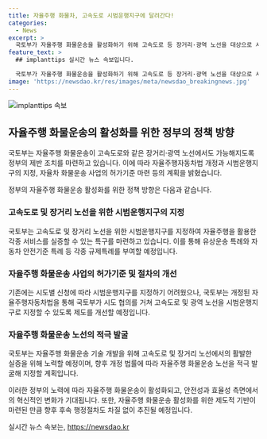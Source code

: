 ```yaml
---
title: 자율주행 화물차, 고속도로 시범운행지구에 달려간다!
categories:
  - News
excerpt: >
  국토부가 자율주행 화물운송을 활성화하기 위해 고속도로 등 장거리·광역 노선을 대상으로 시범운행지구를 지정하고, 자율차 화물운송 사업의 허가기준을 마련할 예정이다. 이를 통해 화물운송 실증을 제한 없이 활용할 수 있는 환경을 조성하고, 자율주행 화물운송의 제도적 기반을 강화할 계획이다. 국토부는 자율주행 화물운송을 통해 장거리 운전의 피로를 덜어주고 연비 효율적인 주행을 가능케 하며, 안전성과 효율성 측면에서 혁신적인 변화를 기대하고 있다.
feature_text: >
  ## implanttips 실시간 뉴스 속보입니다.

  국토부가 자율주행 화물운송을 활성화하기 위해 고속도로 등 장거리·광역 노선을 대상으로 시범운행지구를 지정하고, 자율차 화물운송 사업의 허가기준을 마련할 예정이다. 이를 통해 화물운송 실증을 제한 없이 활용할 수 있는 환경을 조성하고, 자율주행 화물운송의 제도적 기반을 강화할 계획이다. 국토부는 자율주행 화물운송을 통해 장거리 운전의 피로를 덜어주고 연비 효율적인 주행을 가능케 하며, 안전성과 효율성 측면에서 혁신적인 변화를 기대하고 있다.
image: 'https://newsdao.kr/res/images/meta/newsdao_breakingnews.jpg'
---
```


<p><img src="https://newsdao.kr/res/images/meta/newsdao_breakingnews.jpg" alt="implanttips 속보" /></p>

<h2 data-ke-size="size26">자율주행 화물운송의 활성화를 위한 정부의 정책 방향</h2>

<p>국토부는 자율주행 화물운송이 고속도로와 같은 장거리·광역 노선에서도 가능해지도록 정부의 제반 조치를 마련하고 있습니다. 이에 따라 자율주행자동차법 개정과 시범운행지구의 지정, 자율차 화물운송 사업의 허가기준 마련 등의 계획을 밝혔습니다.</p>

<p data-ke-size="size16">정부의 자율주행 화물운송 활성화를 위한 정책 방향은 다음과 같습니다.</p>

<h3 data-ke-size="size24">고속도로 및 장거리 노선을 위한 시범운행지구의 지정</h3>

<p>국토부는 고속도로 및 장거리 노선을 위한 시범운행지구를 지정하여 자율주행을 활용한 각종 서비스를 실증할 수 있는 특구를 마련하고 있습니다. 이를 통해 유상운송 특례와 자동차 안전기준 특례 등 각종 규제특례를 부여할 예정입니다.</p>

<h3 data-ke-size="size24">자율주행 화물운송 사업의 허가기준 및 절차의 개선</h3>

<p>기존에는 시도별 신청에 따라 시범운행지구를 지정하기 어려웠으나, 국토부는 개정된 자율주행자동차법을 통해 국토부가 시도 협의를 거쳐 고속도로 및 광역 노선을 시범운행지구로 지정할 수 있도록 제도를 개선할 예정입니다.</p>

<h3 data-ke-size="size24">자율주행 화물운송 노선의 적극 발굴</h3>

<p>국토부는 자율주행 화물운송 기술 개발을 위해 고속도로 및 장거리 노선에서의 활발한 실증을 위해 노력할 예정이며, 향후 개정 법률에 따라 자율주행 화물운송 노선을 적극 발굴해 지정할 계획입니다.</p>

<p>이러한 정부의 노력에 따라 자율주행 화물운송이 활성화되고, 안전성과 효율성 측면에서의 혁신적인 변화가 기대됩니다. 또한, 자율주행 화물운송 활성화를 위한 제도적 기반이 마련된 만큼 향후 후속 행정절차도 차질 없이 추진될 예정입니다.</p>
실시간 뉴스 속보는, <a href="https://newsdao.kr" rel="dofollow">https://newsdao.kr</a>



